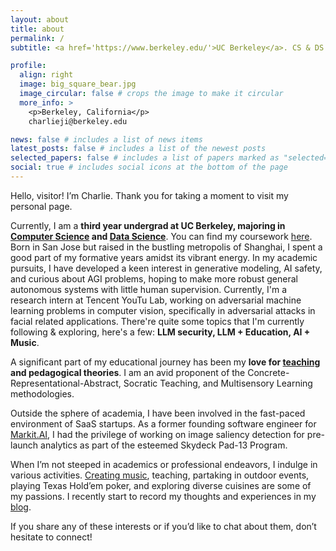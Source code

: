 ```yaml
---
layout: about
title: about
permalink: /
subtitle: <a href='https://www.berkeley.edu/'>UC Berkeley</a>. CS & DS junior. ML Researcher. AGI Enthusiast. Music Producer. Hiker. Foodie.

profile:
  align: right
  image: big_square_bear.jpg
  image_circular: false # crops the image to make it circular
  more_info: >
    <p>Berkeley, California</p>
    charlieji@berkeley.edu

news: false # includes a list of news items
latest_posts: false # includes a list of the newest posts
selected_papers: false # includes a list of papers marked as "selected={true}"
social: true # includes social icons at the bottom of the page
---
```


Hello, visitor! I’m Charlie. Thank you for taking a moment to visit my personal page.

Currently, I am a **third year undergrad at UC Berkeley, majoring in [Computer Science](https://guide.berkeley.edu/undergraduate/degree-programs/computer-science/#abouttheprogramtext) and [Data Science](http://guide.berkeley.edu/undergraduate/degree-programs/data-science/#majorrequirementstext)**. You can find my coursework [here](https://charliejcj.github.io/coursework/). Born in San Jose but raised in the bustling metropolis of Shanghai, I spent a good part of my formative years amidst its vibrant energy. In my academic pursuits, I have developed a keen interest in generative modeling, AI safety, and curious about AGI problems, hoping to make more robust general autonomous systems with little human supervision. Currently, I'm a research intern at Tencent YouTu Lab, working on adversarial machine learning problems in computer vision, specifically in adversarial attacks in facial related applications. There're quite some topics that I'm currently following & exploring, here's a few: **LLM security, LLM + Education, AI + Music**. 

A significant part of my educational journey has been my **love for [teaching](https://charliejcj.github.io/teaching/) and pedagogical theories**. I am an avid proponent of the Concrete-Representational-Abstract, Socratic Teaching, and Multisensory Learning methodologies. 

Outside the sphere of academia, I have been involved in the fast-paced environment of SaaS startups. As a former founding software engineer for [Markit.AI](https://www.markit.ai), I had the privilege of working on image saliency detection for pre-launch analytics as part of the esteemed Skydeck Pad-13 Program.

When I’m not steeped in academics or professional endeavors, I indulge in various activities. [Creating music](https://soundcloud.com/charlie-cheng-jie-ji), teaching, partaking in outdoor events, playing Texas Hold’em poker, and exploring diverse cuisines are some of my passions. I recently start to record my thoughts and experiences in my [blog](https://charliechengjieji.github.io/blog/).

If you share any of these interests or if you’d like to chat about them, don’t hesitate to connect!
